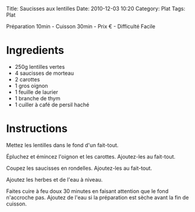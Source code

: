 Title: Saucisses aux lentilles
Date: 2010-12-03 10:20
Category: Plat
Tags: Plat

Préparation 10min - Cuisson 30min - Prix € - Difficulté Facile

# Ingredients

- 250g lentilles vertes
- 4 saucisses de morteau
- 2 carottes
- 1 gros oignon
- 1 feuille de laurier
- 1 branche de thym
- 1 cuiller à café de persil haché

# Instructions

Mettez les lentilles dans le fond d'un fait-tout.

Épluchez et émincez l'oignon et les carottes. Ajoutez-les au fait-tout.

Coupez les saucisses en rondelles. Ajoutez-les au fait-tout.

Ajoutez les herbes et de l'eau à niveau.

Faites cuire à feu doux 30 minutes en faisant attention que le fond n'accroche pas. Ajoutez de l'eau si la préparation est sèche avant la fin de cuisson.
